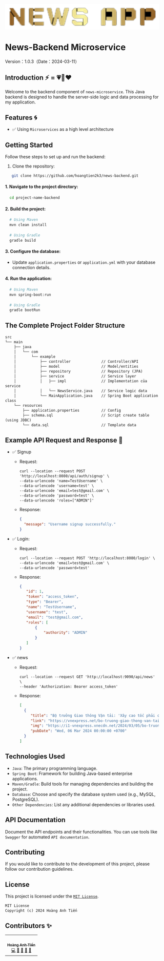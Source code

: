 ![name_logo](name_logo.png)

# News-Backend Microservice

Version：1.0.3（Date：2024-03-11）

## Introduction ⚡ = 💗💎❤️

Welcome to the backend component of `news-microservice`. This Java backend is designed to handle the server-side logic
and data processing for my application.

## Features 🌀

- ✅ Using `Microservices` as a high level architecture

## Getting Started

Follow these steps to set up and run the backend:

1. Clone the repository:

```bash
   git clone https://github.com/hoangtien2k3/news-backend.git
```

#### 1. Navigate to the project directory:

```bash
  cd project-name-backend
```

#### 2. Build the project:

```bash
  # Using Maven
  mvn clean install
  
  # Using Gradle
  gradle build
```

#### 3. Configure the database:

- Update `application.properties` or `application.yml` with your database connection details.

#### 4. Run the application:

```bash
  # Using Maven
  mvn spring-boot:run
  
  # Using Gradle
  gradle bootRun
```

## The Complete Project Folder Structure

```text
src
└── main
    ├── java
    │   └── com
    │       └── example
    │           ├── controller              // Controller/API
    │           ├── model                   // Model/entities
    │           ├── repository              // Repository (JPA)
    │           ├── service                 // Service layer
    │           │   ├── impl                // Implementation của service
    │           │   └── NewsService.java    // Service logic data
    │           └── MainApplication.java    // Spring Boot application class
    └── resources
        ├── application.properties          // Config
        ├── schema.sql                      // Script create table (using JDBC)
        └── data.sql                        // Template data
```

## Example API Request and Response 🚀

- ✅ Signup
    - Request:
      ```text
      curl --location --request POST 'http://localhost:8080/api/auth/signup' \
      --data-urlencode 'name=TestUsername' \
      --data-urlencode 'username=test' \
      --data-urlencode 'email=test@gmail.com' \
      --data-urlencode 'password=test' \
      --data-urlencode 'roles=["ADMIN"]'
      ```
    - Response:
      ```json
      {
        "message": "Username signup successfully."
      }
      ```

- ✅ Login:
    - Request:
        ```text
        curl --location --request POST 'http://localhost:8080/login' \
        --data-urlencode 'email=test@gmail.com' \
        --data-urlencode 'password=test'
        ```
    - Response:
        ```json
        {
           "id": 1,
           "token": "access_token",
           "type": "Bearer",
           "name": "TestUsername",
           "username": "test",
           "email": "test@gmail.com",
           "roles": [
               {
                   "authority": "ADMIN"
               }
           ]
        }
        ```

- ✅ news
    - Request:
      ```text
      curl --location --request GET 'http://localhost:9090/api/news' \
      --header 'Authorization: Bearer access_token'
      ```
    - Response:
      ```json
      [
        {
           "title": "Bộ trưởng Giao thông Vận tải: 'Xây cao tốc phải có trạm dừng nghỉ'",
           "link": "https://vnexpress.net/bo-truong-giao-thong-van-tai-xay-cao-toc-phai-co-tram-dung-nghi-4718836.html",
           "img": "https://i1-vnexpress.vnecdn.net/2024/03/05/bo-truong-thang-1871-170965365-7191-8931-1709655295.jpg?w=1200&h=0&q=100&dpr=1&fit=crop&s=WR6GddepVipQNOYDWY4wVw",
           "pubDate": "Wed, 06 Mar 2024 00:00:00 +0700"
        }
      ]
      ```

## Technologies Used

- `Java`: The primary programming language.
- `Spring Boot`: Framework for building Java-based enterprise applications.
- `Maven/Gradle`: Build tools for managing dependencies and building the project.
- `Database`: Choose and specify the database system used (e.g., MySQL, PostgreSQL).
- `Other Dependencies`: List any additional dependencies or libraries used.

## API Documentation

Document the API endpoints and their functionalities. You can use tools like `Swagger` for
automated `API documentation`.

## Contributing

If you would like to contribute to the development of this project, please follow our contribution guidelines.

## License

This project is licensed under the [`MIT License`](LICENSE).

```text
MIT License
Copyright (c) 2024 Hoàng Anh Tiến
```

## Contributors ✨

<!-- ALL-CONTRIBUTORS-LIST:START - Do not remove or modify this section -->
<!-- prettier-ignore-start -->
<!-- markdownlint-disable -->
<table>
  <tr>
    <td align="center"><a href="https://www.linkedin.com/in/hoangtien2k3/"><img src="https://avatars.githubusercontent.com/u/122768076?v=4?s=100" width="100px;" alt=""/><br /><sub><b>Hoàng Anh Tiến</b></sub></a><br /><a href="https://github.com/hoangtien2k3/news-app/commits?author=hoc081098" title="Code">💻</a> <a href="#maintenance-hoangtien2k3" title="Maintenance">🚧</a> <a href="#ideas-hoangtien2k3" title="Ideas, Planning, & Feedback">🤔</a> <a href="#design-hoangtien2k3" title="Design">🎨</a> <a href="https://github.com/hoangtien2k3/news-app/issues?q=author%hoangtien2k3" title="Bug reports">🐛</a></td>
  </tr>
</table>

<!-- markdownlint-restore -->
<!-- prettier-ignore-end -->

<!-- ALL-CONTRIBUTORS-LIST:END -->
